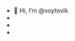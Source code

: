 - 👋 Hi, I’m @voytovik
-
-
-

<!---
voytovik/voytovik is a ✨ special ✨ repository because its `README.md` (this file) appears on your GitHub profile.
You can click the Preview link to take a look at your changes.
--->
